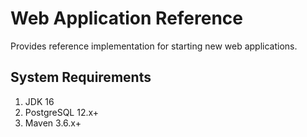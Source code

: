 # Web Application Reference
Provides reference implementation for starting new web applications.

## System Requirements

1. JDK 16
2. PostgreSQL 12.x+
3. Maven 3.6.x+
